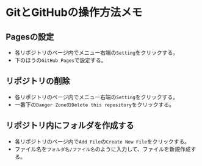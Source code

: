 # GitとGitHubの操作方法メモ

## Pagesの設定
* 各リポジトリのページ内でメニュー右端の`Setting`をクリックする。
* 下のほうの`GitHub Pages`で設定する。

## リポジトリの削除
* 各リポジトリのページ内でメニュー右端の`Setting`をクリックする。
* 一番下の`Danger Zone`の`Delete this repository`をクリックする。

## リポジトリ内にフォルダを作成する
* 各リポジトリのページ内で`Add File`の`Create New File`をクリックする。
* ファイル名を`フォルダ名/ファイル名`のように入力して、ファイルを新規作成する。

